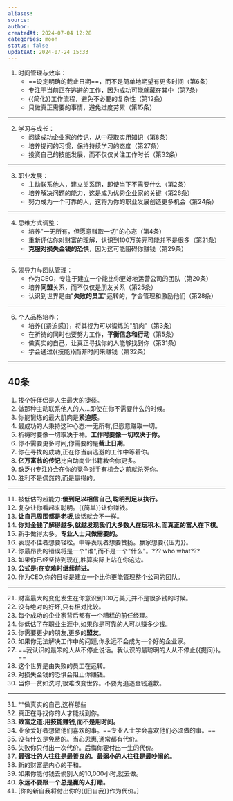 ```yaml
---
aliases: 
source: 
author: 
createdAt: 2024-07-04 12:28
categories: moon
status: false
updateAt: 2024-07-24 15:33
---
```


1. 时间管理与效率：
   - ==设定明确的截止日期==，而不是简单地期望有更多时间（第6条）
   - 专注于当前正在逃避的工作，因为成功可能就藏在其中（第7条）
   - {{简化}}工作流程，避免不必要的复杂性（第12条）
   - 只做真正需要的事情，避免过度劳累（第15条）
<!--SR:!2000-01-01,1,250!2025-03-26,3,250-->

---

2. 学习与成长：
   - 阅读成功企业家的传记，从中获取实用知识（第8条）
   - 培养提问的习惯，保持持续学习的态度（第27条）
   - 投资自己的技能发展，而不仅仅关注工作时长（第32条）

---

3. 职业发展：
   - 主动联系他人，建立关系网，即使当下不需要什么（第2条）
   - 培养解决问题的能力，这是成为优秀企业家的关键（第26条）
   - 努力成为一个可靠的人，这将为你的职业发展创造更多机会（第24条）

---

4. 思维方式调整：
   - 培养"一无所有，但愿意赚取一切"的心态（第4条）
   - 重新评估你对财富的理解，认识到100万美元可能并不是很多（第21条）
   - **克服对损失金钱的恐惧**，因为这可能阻碍你赚钱（第29条）
<!--SR:!2025-03-25,3,250-->

---

5. 领导力与团队管理：
   - 作为CEO，专注于建立一个能比你更好地运营公司的团队（第20条）
   - 培养**同盟**关系，而不仅仅是朋友关系（第25条）
   - 认识到世界是由"**失败的员工**"运转的，学会管理和激励他们（第28条）

---

6. 个人品格培养：
   - 培养{{紧迫感}}，将其视为可以锻炼的"肌肉"（第3条）
   - 在祈祷的同时也要努力工作，**平衡信念和行动**（第5条）
   - 做真实的自己，让真正寻找你的人能够找到你（第31条）
   - 学会通过{{技能}}而非时间来赚钱（第32条）
<!--SR:!2025-03-25,3,250!2025-03-26,3,250-->


---

## 40条

1. 找个好伴侣是人生最大的捷径。
2. 做那种主动联系他人的人...即使在你不需要什么的时候。
3. 你能锻炼的最大肌肉是**紧迫感**。
4. 最成功的人秉持这种心态:一无所有,但愿意赚取一切。
5. 祈祷时要像一切取决于神。**工作时要像一切取决于你。**
6. 你不需要更多时间,你需要的是**截止日期**。
7. 你在寻找的成功,正在你当前逃避的工作中等着你。
8. **亿万富翁的传记**比自助商业书籍教会你更多。
9. 缺乏{{专注}}会在你的竞争对手有机会之前就杀死你。
10. 胜利不是偶然的,而是赢得的。
<!--SR:!2025-03-26,3,250-->

---

11. 被低估的超能力:**傻到足以相信自己,聪明到足以执行。**
12. 复杂让你看起来聪明。{{简单}}让你赚钱。
13. **让自己周围都是老板**,谈话就会不一样。
14. **你对金钱了解得越多,就越发现我们大多数人在玩积木,而真正的富人在下棋。**
15. 新手做得太多。**专业人士只做需要的。**
16. 表现不佳者想要轻松。中等表现者想要赞扬。赢家想要{{压力}}。
17. 你最昂贵的错误将是一个"谁",而不是一个"什么"。??? who  what???
18. 如果你已经坚持到现在,胜算实际上站在你这边。
19. **公式是:在变难时继续前进。**
20. 作为CEO,你的目标是建立一个比你更能管理整个公司的团队。
<!--SR:!2025-03-26,3,250!2000-01-01,1,250-->

---

21. 财富最大的变化发生在你意识到100万美元并不是很多钱的时候。
22. 没有绝对的好坏,只有相对比较。
23. 每个成功的企业家背后都有一个糟糕的前任经理。
24. 你低估了在职业生涯中,如果你是可靠的人可以赚多少钱。
25. 你需要更少的朋友,更多的**盟友**。
26. 如果你无法解决工作中的问题,你永远不会成为一个好的企业家。
27. ==我认识的最笨的人从不停止说话。我认识的最聪明的人从不停止{{提问}}。==
28. 这个世界是由失败的员工在运转。
29. 对损失金钱的恐惧会阻止你赚钱。
30. 当你一贫如洗时,很难改变世界。不要为追逐金钱道歉。
<!--SR:!2025-03-25,3,250!2025-03-26,3,250-->

---

31. **做真实的自己,这样那些
32. 真正在寻找你的人才能找到你。
33. **致富之道:用技能赚钱,而不是用时间。**
34. 业余爱好者想做他们喜欢的事。==专业人士学会喜欢他们必须做的事。==
35. 没有什么是免费的。当心恩惠,通常都有代价。
36. 失败你只付出一次代价。后悔你要付出一生的代价。
37. **最强壮的人往往是最善良的。最弱小的人往往是最吵闹的。**
38. 新的财富是内心的平和。
39. 如果你能付钱去偷别人的10,000小时,就去做。
40. **永远不要跟一个总是赢的人打赌。**
41. [你的新自我将付出你的{{旧自我}}作为代价。]
<!--SR:!2025-03-25,3,250!2025-03-26,3,250-->
